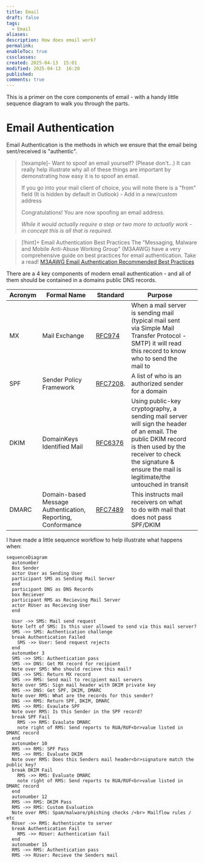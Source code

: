 ```yaml
---
title: Email
draft: false
tags:
  - Email
aliases: 
description: How does email work?
permalink: 
enableToc: true
cssclasses: 
created: 2025-04-13  15:01
modified: 2025-04-13  16:20
published: 
comments: true
---
```


This is a primer on the core components of email - with a handy little sequence diagram to walk you through the parts. 

# Email Authentication

Email Authentication is the methods in which we ensure that the email being sent/received is "authentic".

> [!example]- Want to spoof an email yourself? (Please don't...)
> It can really help illustrate why all of these things are important by demonstrating how easy it is to spoof an email.
> 
> If you go into your mail client of choice, you will note there is a "from" field (It is hidden by default in Outlook) - Add in a new/custom address
> 
> Congratulations! You are now spoofing an email address. 
> 
> *While it would actually require a step or two more to actually work - in concept this is all that is required.* 
 
> [!hint]+ Email Authentication Best Practices
> The "Messaging, Malware and Mobile Anti-Abuse Working Group" (M3AAWG)  have a very comprehensive guide on best practices for email authentication. Take a read!
>[ M3AAWG Email Authentication Recommended Best Practices](https://www.m3aawg.org/sites/default/files/m3aawg-email-authentication-recommended-best-practices-09-2020.pdf)

There are a 4 key components of modern email authentication - and all of them should be contained in a domains public DNS records. 

| Acronym | Formal Name                                                 | Standard                                                | Purpose                                                                                                                                                                                                                    |     |
| ------- | ----------------------------------------------------------- | ------------------------------------------------------- | -------------------------------------------------------------------------------------------------------------------------------------------------------------------------------------------------------------------------- | --- |
| MX      | Mail Exchange                                               | [RFC974](https://www.rfc-editor.org/rfc/rfc974.html)    | When a mail server is sending mail (typical mail sent via Simple Mail Transfer Protocol - SMTP) it will read this record to know who to send the mail to                                                                   |     |
| SPF     | Sender Policy Framework                                     | [RFC7208](https://www.rfc-editor.org/rfc/rfc7208.html). | A list of who is an authorized sender for a domain                                                                                                                                                                         |     |
| DKIM    | DomainKeys Identified Mail                                  | [RFC6376](https://www.rfc-editor.org/rfc/rfc6376.html)  | Using public-key cryptography, a sending mail server will sign the header of an email. The public DKIM record is then used by the receiver to check the signature & ensure the mail is legitimate/the untouched in transit |     |
| DMARC   | Domain-based Message Authentication, Reporting, Conformance | [RFC7489](https://www.rfc-editor.org/rfc/rfc7489.html)  | This instructs mail receivers on what to do with mail that does not pass SPF/DKIM                                                                                                                                          |     |

I have made a little sequence workflow to help illustrate what happens when:
```mermaid
sequenceDiagram
  autonumber
  Box Sender
  actor User as Sending User
  participant SMS as Sending Mail Server
  end
  participant DNS as DNS Records
  box Reciever
  participant RMS as Recieving Mail Server
  actor RUser as Recieving User
  end

  User ->> SMS: Mail send request
  Note left of SMS: Is this user allowed to send via this mail server?
  SMS ->> SMS: Authentication challenge
  break Authentication Failed
    SMS ->> User: Send request rejects
  end
  autonumber 3
  SMS ->> SMS: Authentication pass
  SMS ->> DNS: Get MX record for recipient
  Note over SMS: Who should recieve this mail?
  DNS ->> SMS: Return MX record
  SMS ->> RMS: Send mail to recipient mail servers
  Note over SMS: Sign mail header with DKIM private key
  RMS ->> DNS: Get SPF, DKIM, DMARC
  Note over RMS: What are the records for this sender?
  DNS ->> RMS: Return SPF, DKIM, DMARC
  RMS ->> RMS: Evaulate SPF
  Note over RMS: Is this Sender in the SPF record?
  break SPF Fail
    RMS ->> RMS: Evaulate DMARC
    note right of RMS: Send reports to RUA/RUF<br>value listed in DMARC record
  end
  autonumber 10
  RMS ->> RMS: SPF Pass
  RMS ->> RMS: Evaluate DKIM
  Note over RMS: Does this Senders mail header<br>signature match the public key?
  break DKIM Fail
    RMS ->> RMS: Evaluate DMARC
    note right of RMS: Send reports to RUA/RUF<br>value listed in DMARC record
  end
  autonumber 12
  RMS ->> RMS: DKIM Pass
  RMS ->> RMS: Custom Evaluation
  Note over RMS: Spam/malware/phishing checks /<br> Mailflow rules / etc
  RUser ->> RMS: Authenticate to server
  break Authentication Fail
    RMS ->> RUser: Authentication fail
  end
  autonumber 15
  RMS ->> RMS: Authentication pass
  RMS ->> RUser: Recieve the Senders mail
```

